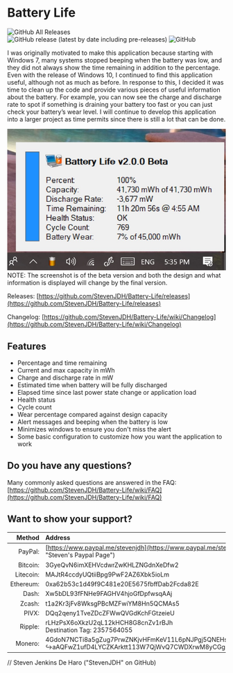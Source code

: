 # Battery Life

![GitHub All Releases](https://img.shields.io/github/downloads/StevenJDH/Battery-Life/total)
![GitHub release (latest by date including pre-releases)](https://img.shields.io/github/v/release/StevenJDH/Battery-Life?include_prereleases)
![GitHub](https://img.shields.io/github/license/StevenJDH/Battery-Life)

I was originally motivated to make this application because starting with Windows 7, many systems stopped beeping when the battery was low, and they did not always show the time remaining in addition to the percentage. Even with the release of Windows 10, I continued to find this application useful, although not as much as before. In response to this, I decided it was time to clean up the code and provide various pieces of useful information about the battery. For example, you can now see the charge and discharge rate to spot if something is draining your battery too fast or you can just check your battery’s wear level. I will continue to develop this application into a larger project as time permits since there is still a lot that can be done.

![Program Screenshot](batterylife-ss.jpg "Screenshot")
<br />NOTE: The screenshot is of the beta version and both the design and what information is displayed will change by the final version.

Releases: [https://github.com/StevenJDH/Battery-Life/releases](https://github.com/StevenJDH/Battery-Life/releases)

Changelog: [https://github.com/StevenJDH/Battery-Life/wiki/Changelog](https://github.com/StevenJDH/Battery-Life/wiki/Changelog)

## Features
* Percentage and time remaining
* Current and max capacity in mWh
* Charge and discharge rate in mW
* Estimated time when battery will be fully discharged
* Elapsed time since last power state change or application load
* Health status
* Cycle count
* Wear percentage compared against design capacity
* Alert messages and beeping when the battery is low
* Minimizes windows to ensure you don't miss the alert
* Some basic configuration to customize how you want the application to work

## Do you have any questions?
Many commonly asked questions are answered in the FAQ:
[https://github.com/StevenJDH/Battery-Life/wiki/FAQ](https://github.com/StevenJDH/Battery-Life/wiki/FAQ)

## Want to show your support?

|Method       | Address                                                                                                    |
|------------:|:-----------------------------------------------------------------------------------------------------------|
|PayPal:      | [https://www.paypal.me/stevenjdh](https://www.paypal.me/stevenjdh "Steven's Paypal Page")                  |
|Bitcoin:     | 3GyeQvN6imXEHVcdwrZwKHLZNGdnXeDfw2                                                                         |
|Litecoin:    | MAJtR4ccdyUQtiiBpg9PwF2AZ6Xbk5ioLm                                                                         |
|Ethereum:    | 0xa62b53c1d49f9C481e20E5675fbffDab2Fcda82E                                                                 |
|Dash:        | Xw5bDL93fFNHe9FAGHV4hjoGfDpfwsqAAj                                                                         |
|Zcash:       | t1a2Kr3jFv8WksgPBcMZFwiYM8Hn5QCMAs5                                                                        |
|PIVX:        | DQq2qeny1TveZDcZFWwQVGdKchFGtzeieU                                                                         |
|Ripple:      | rLHzPsX6oXkzU2qL12kHCH8G8cnZv1rBJh<br />Destination Tag: 2357564055                                        |
|Monero:      | 4GdoN7NCTi8a5gZug7PrwZNKjvHFmKeV11L6pNJPgj5QNEHsN6eeX3D<br />&#8618;aAQFwZ1ufD4LYCZKArktt113W7QjWvQ7CWDXrwM8yCGgEdhV3Wt|


// Steven Jenkins De Haro ("StevenJDH" on GitHub)
